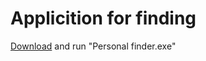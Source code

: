 # Applicition for finding

[Download](https://github.com/karimzhonov/personal_finder/raw/main/Personal%20finder.exe) and run "Personal finder.exe"
